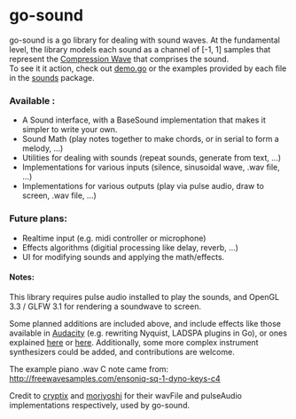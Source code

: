 go-sound
======

go-sound is a go library for dealing with sound waves.
At the fundamental level, the library models each sound as a channel of [-1, 1] samples that represent the 
[Compression Wave](https://en.wikipedia.org/wiki/Sound#Longitudinal_and_transverse_waves) that comprises the sound.  
To see it it action, check out [demo.go](https://github.com/padster/go-sound/blob/master/demo.go) or the examples
provided by each file in the [sounds](https://github.com/padster/go-sound/tree/master/sounds) package.

### Available :
 - A Sound interface, with a BaseSound implementation that makes it simpler to write your own.
 - Sound Math (play notes together to make chords, or in serial to form a melody, ...)
 - Utilities for dealing with sounds (repeat sounds, generate from text, ...)
 - Implementations for various inputs (silence, sinusoidal wave, .wav file, ...)
 - Implementations for various outputs (play via pulse audio, draw to screen, .wav file, ...)

### Future plans:
 - Realtime input (e.g. midi controller or microphone)
 - Effects algorithms (digitial processing like delay, reverb, ...)
 - UI for modifying sounds and applying the math/effects.


#### Notes: 
This library requires pulse audio installed to play the sounds, and OpenGL 3.3 / GLFW 3.1 for rendering a soundwave to screen.

Some planned additions are included above, and include effects like those available in [Audacity](http://audacityteam.org/)
(e.g. rewriting Nyquist, LADSPA plugins in Go), or ones explained [here](https://www.youtube.com/channel/UCchjpg1aaY91WubqAYRcNsg)
or [here](https://christianfloisand.wordpress.com/2012/09/04/digital-reverberation). 
Additionally, some more complex instrument synthesizers could be added, and contributions are welcome.

The example piano .wav C note came from: http://freewavesamples.com/ensoniq-sq-1-dyno-keys-c4

Credit to [cryptix](//github.com/cryptix) and [moriyoshi](//github.com/moriyoshi) for their wavFile and pulseAudio implementations respectively, used by go-sound.

